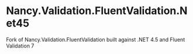 # Nancy.Validation.FluentValidation.Net45
Fork of Nancy.Validation.FluentValidation built against .NET 4.5 and Fluent Validation 7
